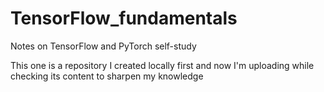 # TensorFlow_fundamentals
Notes on TensorFlow and PyTorch self-study

This one is a repository I created locally first and now I'm uploading while checking its content to sharpen my knowledge
